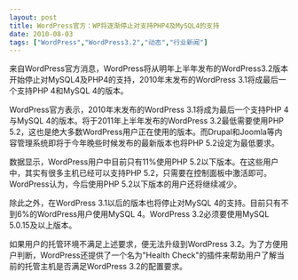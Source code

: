```yaml
---
layout: post
title: WordPress官方：WP将逐渐停止对支持PHP4及MySQL4的支持		
date: 2010-08-03
tags: ["WordPress","WordPress3.2","动态","行业新闻"]
---
```


来自WordPress官方消息，WordPress将从明年上半年发布的WordPress3.2版本开始停止对MySQL4及PHP4的支持，2010年末发布的WordPress 3.1将成最后一个支持PHP 4和MySQL 4的版本。

WordPress官方表示，2010年末发布的WordPress 3.1将成为最后一个支持PHP 4与MySQL 4的版本。将于2011年上半年发布的WordPress 3.2最低需要使用PHP 5.2，这也是绝大多数WordPress用户正在使用的版本。而Drupal和Joomla等内容管理系统即将于今年晚些时候发布的最新版本也将PHP 5.2设定为最低要求。

数据显示，WordPress用户中目前只有11%使用PHP 5.2以下版本。在这些用户中，其实有很多主机已经可以支持PHP 5.2，只需要在控制面板中激活即可。WordPress认为，今后使用PHP 5.2以下版本的用户还将继续减少。

除此之外，在WordPress 3.1以后的版本也将停止对MySQL 4的支持。目前只有不到6%的WordPress用户使用MySQL 4。WordPress 3.2必须要使用MySQL 5.0.15及以上版本。

如果用户的托管环境不满足上述要求，便无法升级到WordPress 3.2。为了方便用户判断，WordPress还提供了一个名为"Health Check"的插件来帮助用户了解当前的托管主机是否满足WordPress 3.2的配置要求。		